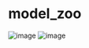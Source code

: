 # model_zoo
![image](https://user-images.githubusercontent.com/33158526/133872115-5f55f926-398d-4d26-9678-96a6bf09b880.png)
![image](https://user-images.githubusercontent.com/33158526/133872131-e1bd3718-1e1e-47c9-8bd9-277a521d35ed.png)
